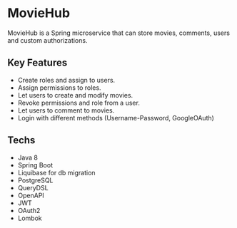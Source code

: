 # MovieHub

MovieHub is a Spring microservice that can store movies, comments, users and custom authorizations.

## Key Features
- Create roles and assign to users.
- Assign permissions to roles.
- Let users to create and modify movies.
- Revoke permissions and role from a user.
- Let users to comment to movies.
- Login with different methods (Username-Password, GoogleOAuth)

## Techs
- Java 8
- Spring Boot
- Liquibase for db migration
- PostgreSQL
- QueryDSL
- OpenAPI
- JWT
- OAuth2
- Lombok
